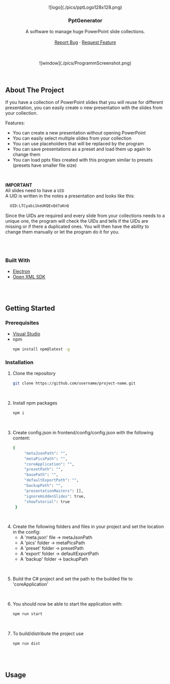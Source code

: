 <!-- PROJECT LOGO -->
<br />
<div align="center">
        ![logo](./pics/pptLogo128x128.png)
    <h3 align="center">PptGenerator</h3>
    <p align="center">
        A software to manage huge PowerPoint slide collections.
        <br />
        <br />
        <a href="#">Report Bug</a>
        ·
        <a href="#">Request Feature</a>
    </p>
</div>

<br />
<br />
  
<div align="center">
    ![window](./pics/ProgrammScreenshot.png)
</div>  

<br />
<br />

<!-- ABOUT THE PROJECT -->
## About The Project  

If you have a collection of PowerPoint slides that you will reuse for different presentation, you can easily create o new presentation with the slides from your collection.  

Features: 
* You can create a new presentation without opening PowerPoint
* You can easily select multiple slides from your collection
* You can use placeholders that will be replaced by the program
* You can save presentations as a preset and load them up again to change them
* You can load pptx files created with this program similar to presets (presets have smaller file size)

<br />

__IMPORTANT__  
All slides need to have a `UID`  
A UID is written in the notes a presentation and looks like this:  
```sh
  UID:LTCyabi1keUKQEvQd7aKnQ
  ```
Since the UIDs are required and every slide from your collections needs to a unique one, the program will check the UIDs and tells if the UIDs are missing or if there a duplicated ones. You will then have the ability to change them manually or let the program do it for you.

<br />
<br />

### Built With  

* [Electron](https://www.electronjs.org/)
* [Open XML SDK](https://docs.microsoft.com/de-de/office/open-xml/open-xml-sdk)

<br />
<br />

<!-- GETTING STARTED -->
## Getting Started

### Prerequisites  

* [Visual Studio](https://visualstudio.microsoft.com/)
* npm
  ```sh
  npm install npm@latest -g
  ```

### Installation  

1. Clone the repository
   ```sh
   git clone https://github.com/username/project-name.git
   ```

<br />

2. Install npm packages
   ```sh
   npm i
   ```

<br />

3. Create config.json in frontend/config/config.json with the following content:
   ```sh
   {
        "metaJsonPath": "",
        "metaPicsPath": "",
        "coreApplication": "",
        "presetPath": "",
        "basePath": "",
        "defaultExportPath": "",
        "backupPath": "",
        "presentationMasters": [],
        "ignoreHiddenSlides": true,
        "showTutorial": true
    }
    ```

<br />

4. Create the following folders and files in your project and set the location in the config:
    * A 'meta.json' file -> metaJsonPath
    * A 'pics' folder -> metaPicsPath
    * A 'preset' folder -> presetPath
    * A 'export' folder -> defaultExportPath
    * A 'backup' folder -> backupPath 

<br />

5. Build the C# project and set the path to the builded file to 'coreApplication'

<br />

6. You should now be able to start the application with:
   ```sh
   npm run start
   ```

<br />

7. To build/distribute the project use
   ```sh
   npm run dist
   ```

<br />
<br />

<!-- USAGE -->
## Usage  

<br />
<br />